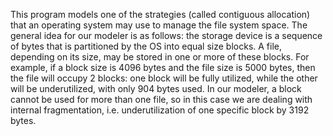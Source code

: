 ﻿This program models one of the strategies (called contiguous allocation) that an
operating system may use to manage the file system space. The general idea for our modeler is as follows: the storage device is a sequence of bytes that is partitioned by the OS into equal size blocks. A file, depending on its size, may be stored in one or more of these blocks. For example, if a block size is 4096 bytes and the file size is 5000 bytes, then the file will occupy 2 blocks: one block will be fully utilized, while the other will be underutilized, with only 904 bytes used. In our modeler, a block cannot be used for more than one file, so in this case we are dealing with internal fragmentation, i.e. underutilization of one specific block by 3192 bytes.
